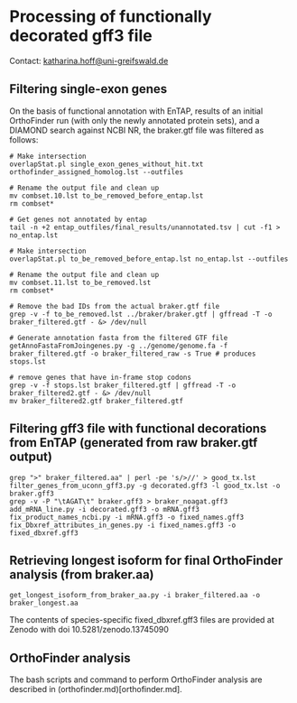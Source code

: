 # Processing of functionally decorated gff3 file

Contact: katharina.hoff@uni-greifswald.de

## Filtering single-exon genes

On the basis of functional annotation with EnTAP, results of an initial OrthoFinder run (with only the newly annotated protein sets), and a DIAMOND search against NCBI NR, the braker.gtf file was filtered as follows:

```
# Make intersection
overlapStat.pl single_exon_genes_without_hit.txt orthofinder_assigned_homolog.lst --outfiles
    
# Rename the output file and clean up
mv combset.10.lst to_be_removed_before_entap.lst
rm combset*
    
# Get genes not annotated by entap
tail -n +2 entap_outfiles/final_results/unannotated.tsv | cut -f1 > no_entap.lst
    
# Make intersection
overlapStat.pl to_be_removed_before_entap.lst no_entap.lst --outfiles
    
# Rename the output file and clean up
mv combset.11.lst to_be_removed.lst
rm combset*
    
# Remove the bad IDs from the actual braker.gtf file
grep -v -f to_be_removed.lst ../braker/braker.gtf | gffread -T -o braker_filtered.gtf - &> /dev/null
    
# Generate annotation fasta from the filtered GTF file
getAnnoFastaFromJoingenes.py -g ../genome/genome.fa -f braker_filtered.gtf -o braker_filtered_raw -s True # produces stops.lst

# remove genes that have in-frame stop codons
grep -v -f stops.lst braker_filtered.gtf | gffread -T -o braker_filtered2.gtf - &> /dev/null
mv braker_filtered2.gtf braker_filtered.gtf
```

## Filtering gff3 file with functional decorations from EnTAP (generated from raw braker.gtf output)

```
grep ">" braker_filtered.aa" | perl -pe 's/>//' > good_tx.lst
filter_genes_from_uconn_gff3.py -g decorated.gff3 -l good_tx.lst -o braker.gff3
grep -v -P "\tAGAT\t" braker.gff3 > braker_noagat.gff3
add_mRNA_line.py -i decorated.gff3 -o mRNA.gff3
fix_product_names_ncbi.py -i mRNA.gff3 -o fixed_names.gff3
fix_Dbxref_attributes_in_genes.py -i fixed_names.gff3 -o fixed_dbxref.gff3
```

## Retrieving longest isoform for final OrthoFinder analysis (from braker.aa)

```
get_longest_isoform_from_braker_aa.py -i braker_filtered.aa -o braker_longest.aa
```

The contents of species-specific fixed_dbxref.gff3 files are provided at Zenodo with doi 10.5281/zenodo.13745090

## OrthoFinder analysis

The bash scripts and command to perform OrthoFinder analysis are described in (orthofinder.md)[orthofinder.md].
